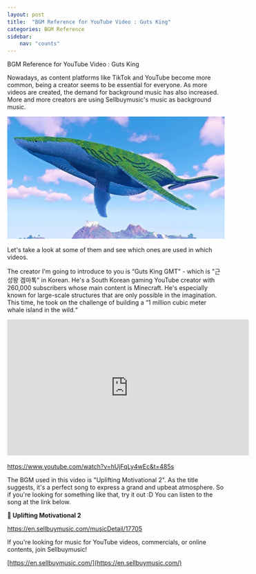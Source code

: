 ```yaml
---
layout: post
title:  "BGM Reference for YouTube Video : Guts King"
categories: BGM Reference
sidebar:
    nav: "counts"
---
```

BGM Reference for YouTube Video : Guts King

Nowadays, as content platforms like TikTok and YouTube become more common, being a creator seems to be essential for everyone. As more videos are created, the demand for background music has also increased. More and more creators are using Sellbuymusic's music as background music.

![firstimage](../images/2023-04-20-first/firstimage.jpg)


Let's take a look at some of them and see which ones are used in which videos.

The creator I'm going to introduce to you is “Guts King GMT" - which is "근성왕 겜마톡" in Korean. He's a South Korean gaming YouTube creator with 260,000 subscribers whose main content is Minecraft. He's especially known for large-scale structures that are only possible in the imagination. This time, he took on the challenge of building a “1 million cubic meter whale island in the wild.“

<iframe width="560" height="315" src="https://www.youtube.com/embed/hUjFqLy4wEc?start=486" title="YouTube video player" frameborder="0" allow="accelerometer; autoplay; clipboard-write; encrypted-media; gyroscope; picture-in-picture; web-share" allowfullscreen></iframe>  



https://www.youtube.com/watch?v=hUjFqLy4wEc&t=485s

The BGM used in this video is "Uplifting Motivational 2". As the title suggests, it's a perfect song to express a grand and upbeat atmosphere. So if you're looking for something like that, try it out :D You can listen to the song at the link below.

**🎵 Uplifting Motivational 2**

<https://en.sellbuymusic.com/musicDetail/17705>

If you're looking for music for YouTube videos, commercials, or online contents, join Sellbuymusic!

[https://en.sellbuymusic.com/](https://en.sellbuymusic.com/)
